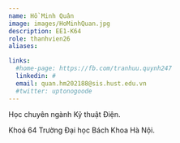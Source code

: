 ```yaml
---
name: Hồ Minh Quân
image: images/HoMinhQuan.jpg
description: EE1-K64
role: thanhvien26
aliases:

links:
  #home-page: https://fb.com/tranhuu.quynh247
  linkedin: #
  email: quan.hm202188@sis.hust.edu.vn
  #twitter: uptonogoode
---
```


Học chuyên ngành Kỹ thuật Điện.

Khoá 64 Trường Đại học Bách Khoa Hà Nội.
